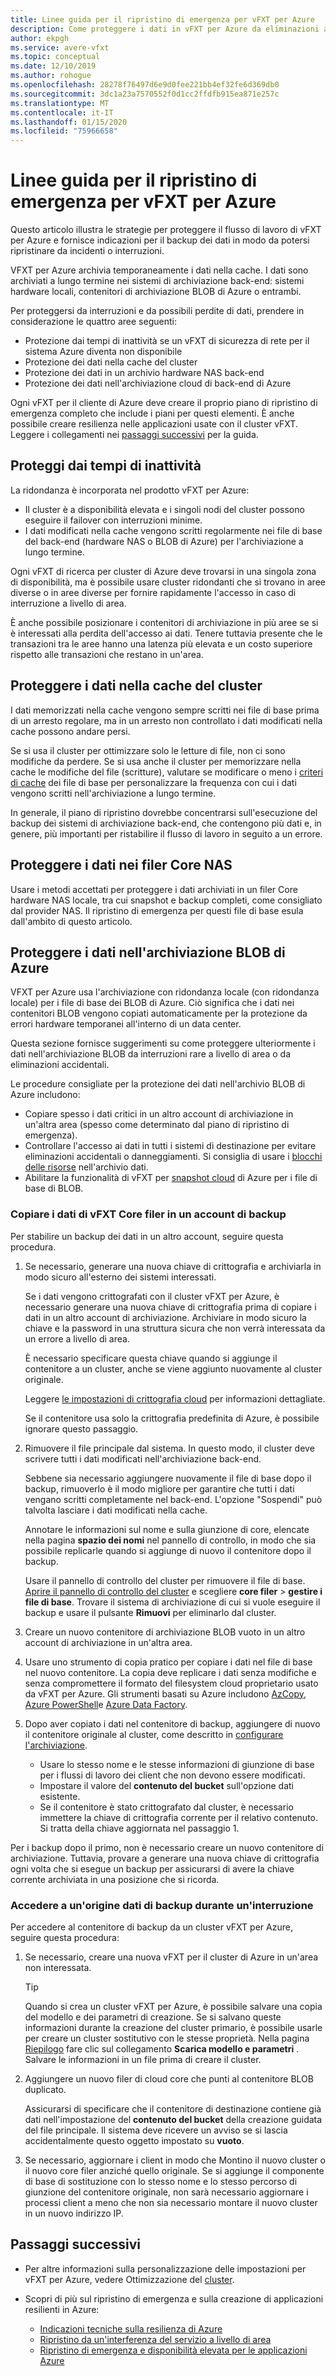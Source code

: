 ```yaml
---
title: Linee guida per il ripristino di emergenza per vFXT per Azure
description: Come proteggere i dati in vFXT per Azure da eliminazioni accidentali o interruzioni
author: ekpgh
ms.service: avere-vfxt
ms.topic: conceptual
ms.date: 12/10/2019
ms.author: rohogue
ms.openlocfilehash: 28278f76497d6e9d0fee221bb4ef32fe6d369db0
ms.sourcegitcommit: 3dc1a23a7570552f0d1cc2ffdfb915ea871e257c
ms.translationtype: MT
ms.contentlocale: it-IT
ms.lasthandoff: 01/15/2020
ms.locfileid: "75966658"
---
```

# <a name="disaster-recovery-guidance-for-avere-vfxt-for-azure"></a>Linee guida per il ripristino di emergenza per vFXT per Azure

Questo articolo illustra le strategie per proteggere il flusso di lavoro di vFXT per Azure e fornisce indicazioni per il backup dei dati in modo da potersi ripristinare da incidenti o interruzioni.

VFXT per Azure archivia temporaneamente i dati nella cache. I dati sono archiviati a lungo termine nei sistemi di archiviazione back-end: sistemi hardware locali, contenitori di archiviazione BLOB di Azure o entrambi.

Per proteggersi da interruzioni e da possibili perdite di dati, prendere in considerazione le quattro aree seguenti:

* Protezione dai tempi di inattività se un vFXT di sicurezza di rete per il sistema Azure diventa non disponibile
* Protezione dei dati nella cache del cluster
* Protezione dei dati in un archivio hardware NAS back-end
* Protezione dei dati nell'archiviazione cloud di back-end di Azure

Ogni vFXT per il cliente di Azure deve creare il proprio piano di ripristino di emergenza completo che include i piani per questi elementi. È anche possibile creare resilienza nelle applicazioni usate con il cluster vFXT. Leggere i collegamenti nei [passaggi successivi](#next-steps) per la guida.

## <a name="protect-against-downtime"></a>Proteggi dai tempi di inattività

La ridondanza è incorporata nel prodotto vFXT per Azure:

* Il cluster è a disponibilità elevata e i singoli nodi del cluster possono eseguire il failover con interruzioni minime.
* I dati modificati nella cache vengono scritti regolarmente nei file di base del back-end (hardware NAS o BLOB di Azure) per l'archiviazione a lungo termine.

Ogni vFXT di ricerca per cluster di Azure deve trovarsi in una singola zona di disponibilità, ma è possibile usare cluster ridondanti che si trovano in aree diverse o in aree diverse per fornire rapidamente l'accesso in caso di interruzione a livello di area.

È anche possibile posizionare i contenitori di archiviazione in più aree se si è interessati alla perdita dell'accesso ai dati. Tenere tuttavia presente che le transazioni tra le aree hanno una latenza più elevata e un costo superiore rispetto alle transazioni che restano in un'area.

## <a name="protect-data-in-the-cluster-cache"></a>Proteggere i dati nella cache del cluster

I dati memorizzati nella cache vengono sempre scritti nei file di base prima di un arresto regolare, ma in un arresto non controllato i dati modificati nella cache possono andare persi.

Se si usa il cluster per ottimizzare solo le letture di file, non ci sono modifiche da perdere. Se si usa anche il cluster per memorizzare nella cache le modifiche del file (scritture), valutare se modificare o meno i [criteri di cache](https://azure.github.io/Avere/legacy/ops_guide/4_7/html/gui_manage_cache_policies.html) dei file di base<!-- link to legacy doc --> per personalizzare la frequenza con cui i dati vengono scritti nell'archiviazione a lungo termine.

In generale, il piano di ripristino dovrebbe concentrarsi sull'esecuzione del backup dei sistemi di archiviazione back-end, che contengono più dati e, in genere, più importanti per ristabilire il flusso di lavoro in seguito a un errore.

## <a name="protect-data-in-nas-core-filers"></a>Proteggere i dati nei filer Core NAS

Usare i metodi accettati per proteggere i dati archiviati in un filer Core hardware NAS locale, tra cui snapshot e backup completi, come consigliato dal provider NAS. Il ripristino di emergenza per questi file di base esula dall'ambito di questo articolo.

## <a name="protect-data-in-azure-blob-storage"></a>Proteggere i dati nell'archiviazione BLOB di Azure

VFXT per Azure usa l'archiviazione con ridondanza locale (con ridondanza locale) per i file di base dei BLOB di Azure. Ciò significa che i dati nei contenitori BLOB vengono copiati automaticamente per la protezione da errori hardware temporanei all'interno di un data center.

Questa sezione fornisce suggerimenti su come proteggere ulteriormente i dati nell'archiviazione BLOB da interruzioni rare a livello di area o da eliminazioni accidentali.

Le procedure consigliate per la protezione dei dati nell'archivio BLOB di Azure includono:

* Copiare spesso i dati critici in un altro account di archiviazione in un'altra area (spesso come determinato dal piano di ripristino di emergenza).
* Controllare l'accesso ai dati in tutti i sistemi di destinazione per evitare eliminazioni accidentali o danneggiamenti. Si consiglia di usare i [blocchi delle risorse](../azure-resource-manager/management/lock-resources.md) nell'archivio dati.
* Abilitare la funzionalità di vFXT per [snapshot cloud](<https://azure.github.io/Avere/legacy/ops_guide/4_7/html/gui_cloud_snapshot_policies.html>) di Azure per i file di base di BLOB.

### <a name="copy-avere-vfxt-core-filer-data-to-a-backup-account"></a>Copiare i dati di vFXT Core filer in un account di backup

Per stabilire un backup dei dati in un altro account, seguire questa procedura.

1. Se necessario, generare una nuova chiave di crittografia e archiviarla in modo sicuro all'esterno dei sistemi interessati.

   Se i dati vengono crittografati con il cluster vFXT per Azure, è necessario generare una nuova chiave di crittografia prima di copiare i dati in un altro account di archiviazione. Archiviare in modo sicuro la chiave e la password in una struttura sicura che non verrà interessata da un errore a livello di area.

   È necessario specificare questa chiave quando si aggiunge il contenitore a un cluster, anche se viene aggiunto nuovamente al cluster originale.

   Leggere [le impostazioni di crittografia cloud](<https://azure.github.io/Avere/legacy/ops_guide/4_7/html/gui_cloud_encryption_settings.html>)<!-- link to legacy doc site --> per informazioni dettagliate.

   Se il contenitore usa solo la crittografia predefinita di Azure, è possibile ignorare questo passaggio.

1. Rimuovere il file principale dal sistema. In questo modo, il cluster deve scrivere tutti i dati modificati nell'archiviazione back-end.

   Sebbene sia necessario aggiungere nuovamente il file di base dopo il backup, rimuoverlo è il modo migliore per garantire che tutti i dati vengano scritti completamente nel back-end. L'opzione "Sospendi" può talvolta lasciare i dati modificati nella cache. <!-- xxx true? or just metadata? -->

   Annotare le informazioni sul nome e sulla giunzione di core, elencate nella pagina **spazio dei nomi** nel pannello di controllo, in modo che sia possibile replicarle quando si aggiunge di nuovo il contenitore dopo il backup.

   Usare il pannello di controllo del cluster per rimuovere il file di base. [Aprire il pannello di controllo del cluster](avere-vfxt-cluster-gui.md) e scegliere **core filer** > **gestire i file di base**. Trovare il sistema di archiviazione di cui si vuole eseguire il backup e usare il pulsante **Rimuovi** per eliminarlo dal cluster.

1. Creare un nuovo contenitore di archiviazione BLOB vuoto in un altro account di archiviazione in un'altra area.

1. Usare uno strumento di copia pratico per copiare i dati nel file di base nel nuovo contenitore. La copia deve replicare i dati senza modifiche e senza compromettere il formato del filesystem cloud proprietario usato da vFXT per Azure. Gli strumenti basati su Azure includono [AzCopy](../storage/common/storage-use-azcopy-v10.md), [Azure PowerShell](../data-lake-store/data-lake-store-get-started-powershell.md)e [Azure Data Factory](../data-factory/connector-azure-data-lake-store.md).

1. Dopo aver copiato i dati nel contenitore di backup, aggiungere di nuovo il contenitore originale al cluster, come descritto in [configurare l'archiviazione](avere-vfxt-add-storage.md).

   * Usare lo stesso nome e le stesse informazioni di giunzione di base per i flussi di lavoro dei client che non devono essere modificati.
   * Impostare il valore del **contenuto del bucket** sull'opzione dati esistente.
   * Se il contenitore è stato crittografato dal cluster, è necessario immettere la chiave di crittografia corrente per il relativo contenuto. Si tratta della chiave aggiornata nel passaggio 1.

Per i backup dopo il primo, non è necessario creare un nuovo contenitore di archiviazione. Tuttavia, provare a generare una nuova chiave di crittografia ogni volta che si esegue un backup per assicurarsi di avere la chiave corrente archiviata in una posizione che si ricorda.

### <a name="access-a-backup-data-source-during-an-outage"></a>Accedere a un'origine dati di backup durante un'interruzione

Per accedere al contenitore di backup da un cluster vFXT per Azure, seguire questa procedura:

1. Se necessario, creare una nuova vFXT per il cluster di Azure in un'area non interessata.

   > [!TIP]
   > Quando si crea un cluster vFXT per Azure, è possibile salvare una copia del modello e dei parametri di creazione. Se si salvano queste informazioni durante la creazione del cluster primario, è possibile usarle per creare un cluster sostitutivo con le stesse proprietà. Nella pagina [Riepilogo](avere-vfxt-deploy.md#validation-and-purchase) fare clic sul collegamento **Scarica modello e parametri** . Salvare le informazioni in un file prima di creare il cluster.

1. Aggiungere un nuovo filer di cloud core che punti al contenitore BLOB duplicato.

   Assicurarsi di specificare che il contenitore di destinazione contiene già dati nell'impostazione del **contenuto del bucket** della creazione guidata del file principale. Il sistema deve ricevere un avviso se si lascia accidentalmente questo oggetto impostato su **vuoto**.  <!-- you can't add a populated volume at cluster creation time via template, only create a fresh one -->

1. Se necessario, aggiornare i client in modo che Montino il nuovo cluster o il nuovo core filer anziché quello originale. Se si aggiunge il componente di base di sostituzione con lo stesso nome e lo stesso percorso di giunzione del contenitore originale, non sarà necessario aggiornare i processi client a meno che non sia necessario montare il nuovo cluster in un nuovo indirizzo IP.

## <a name="next-steps"></a>Passaggi successivi

* Per altre informazioni sulla personalizzazione delle impostazioni per vFXT per Azure, vedere Ottimizzazione del [cluster](avere-vfxt-tuning.md).
* Scopri di più sul ripristino di emergenza e sulla creazione di applicazioni resilienti in Azure:

  * [Indicazioni tecniche sulla resilienza di Azure](https://docs.microsoft.com/azure/architecture/framework/resiliency/overview)
  * [Ripristino da un'interferenza del servizio a livello di area](https://docs.microsoft.com/azure/architecture/resiliency/recovery-loss-azure-region)
  * [Ripristino di emergenza e disponibilità elevata per le applicazioni Azure](<https://docs.microsoft.com/azure/resiliency/resiliency-disaster-recovery-high-availability-azure-applications>)
  <!-- can't find these in the source tree to use relative links -->
